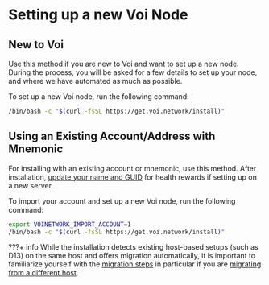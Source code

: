 # Setting up a new Voi Node

## New to Voi

Use this method if you are new to Voi and want to set up a new node.
During the process, you will be asked for a few details to set up your node,
and where we have automated as much as possible.

To set up a new Voi node, run the following command:

```bash
/bin/bash -c "$(curl -fsSL https://get.voi.network/install)"
```

## Using an Existing Account/Address with Mnemonic

For installing with an existing account or mnemonic, use this method.
After installation, [update your name and GUID](../../updating/telemetry/#getting-your-telemetry-status)
for health rewards if setting up on a new server.

To import your account and set up a new Voi node, run the following command:

```bash
export VOINETWORK_IMPORT_ACCOUNT=1
/bin/bash -c "$(curl -fsSL https://get.voi.network/install)"
```

???+ info
    While the installation detects existing host-based setups (such as D13) on the same host
    and offers migration automatically,
    it is important to familiarize yourself with the [migration steps](../../migrating/) in particular
    if you are [migrating from a different host](../../migrating/#installing-on-a-new-server).
